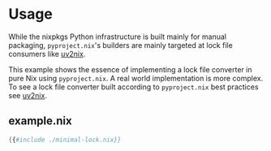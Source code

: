 # Usage

While the nixpkgs Python infrastructure is built mainly for manual packaging, `pyproject.nix`'s builders are mainly targeted at lock file consumers like [uv2nix](https://github.com/pyproject-nix/uv2nix).

This example shows the essence of implementing a lock file converter in pure Nix using `pyproject.nix`.
A real world implementation is more complex. To see a lock file converter built according to `pyproject.nix` best practices see [uv2nix](https://github.com/pyproject-nix/uv2nix).

## example.nix

```nix
{{#include ./minimal-lock.nix}}
```
